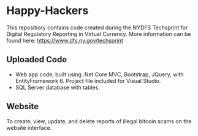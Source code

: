 # Happy-Hackers

This repositiory contains code created during the NYDFS Techsprint for Digital Regulatory Reporting in Virtual Currency. More information can be found here: https://www.dfs.ny.gov/techsprint  

## Uploaded Code
* Web app code, built using .Net Core MVC, Bootstrap, JQuery, with EntityFramework 6. Project file included for Visual Studio.  
* SQL Server database with tables.  

## Website
 To create, view, update, and delete reports of illegal bitcoin scams on the website interface. 
